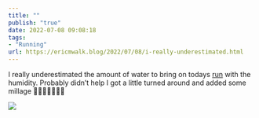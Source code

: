 ```yaml
---
title: ""
publish: "true"
date: 2022-07-08 09:08:18
tags:
- "Running"
url: https://ericmwalk.blog/2022/07/08/i-really-underestimated.html
---
```

I really underestimated the amount of water to bring on todays [run](http://www.strava.com/activities/7434934409) with the humidity.  Probably didn’t help I got a little turned around and added some millage 🤦‍♂️🥵💦🏃🏻‍♂️


![](https://ericmwalk.blog/uploads/2022/ed0b4a2018.jpg)